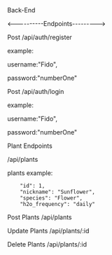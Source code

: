 Back-End

<----------Endpoints--------->

Post /api/auth/register

example:

username:"Fido",

password:"numberOne"

Post /api/auth/login

example:

username:"Fido",

password:"numberOne"

Plant Endpoints

/api/plants

plants example:

        "id": 1,
        "nickname": "Sunflower",
        "species": "Flower",
        "h2o_frequency": "daily"

Post Plants /api/plants

Update Plants /api/plants/:id

Delete Plants /api/plants/:id
